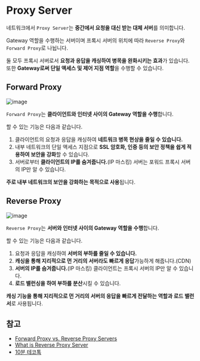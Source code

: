 # Proxy Server

네트워크에서 `Proxy Server`는 **중간에서 요청을 대신 받는 대체 서버**를 의미합니다. 

Gateway 역할을 수행하는 서버이며 프록시 서버의 위치에 따라 `Reverse Proxy`와 `Forward Proxy`로 나뉩니다. 

둘 모두 프록시 서버로서 **요청과 응답을 캐싱하여 병목을 완화시키는 효과**가 있습니다. 또한 **Gateway로써 단일 액세스 및 제어 지점 역할**을 수행할 수 있습니다.

## Forward Proxy

![image](https://user-images.githubusercontent.com/53790137/152989779-8e4ea336-c134-4d43-8a38-1067063ab244.png)

`Forward Proxy`는 **클라이언트와 인터넷 사이의 Gateway 역할을 수행**합니다. 

할 수 있는 기능은 다음과 같습니다.

1. 클라이언트의 요청과 응답을 캐싱하여 **네트워크 병목 현상을 줄일 수 있습니다.**
2. 내부 네트워크의 단일 액세스 지점으로 **SSL 암호화, 인증 등의 보안 정책을 쉽게 적용하여 보안을 강화**할 수 있습니다.
3. 서버로부터 **클라이언트의 IP를 숨겨줍니다.**(IP 마스킹) 서버는 포워드 프록시 서버의 IP만 알 수 있습니다.

**주로 내부 네트워크의 보안을 강화하는 목적으로 사용**됩니다.

## Reverse Proxy

![image](https://user-images.githubusercontent.com/53790137/152993637-2c1ceaa4-c254-46bf-b2a0-b038a4663acc.png)

`Reverse Proxy`는 **서버와 인터넷 사이의 Gateway 역할을 수행**합니다.

할 수 있는 기능은 다음과 같습니다.

1. 요청과 응답을 캐싱하여 **서버의 부하를 줄일 수 있습니다.**
2. **캐싱을 통해 지리적으로 먼 거리의 서버라도 빠르게 응답**가능하게 해줍니다.(CDN)
2. **서버의 IP를 숨겨줍니다.**(IP 마스킹) 클라이언트는 프록시 서버의 IP만 알 수 있습니다.
3. **로드 밸런싱을 하여 부하를 분산**시킬 수 있습니다.

**캐싱 기능을 통해 지리적으로 먼 거리의 서버의 응답을 빠르게 전달하는 역할과 로드 밸런서**로 사용됩니다.

## 참고
- [Forward Proxy vs. Reverse Proxy Servers](https://www.jscape.com/blog/bid/87783/forward-proxy-vs-reverse-proxy#:~:text=The%20Reverse%20Proxy,proxies%20on%20behalf%20of%20servers.)
- [What is Reverse Proxy Server](https://www.imperva.com/learn/performance/reverse-proxy/)
- [10분 테코톡](https://www.youtube.com/watch?v=YxwYhenZ3BE&ab_channel=%EC%9A%B0%EC%95%84%ED%95%9CTech)
